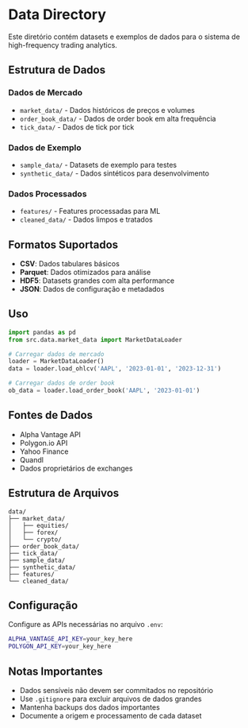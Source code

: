 # Data Directory

Este diretório contém datasets e exemplos de dados para o sistema de high-frequency trading analytics.

## Estrutura de Dados

### Dados de Mercado
- `market_data/` - Dados históricos de preços e volumes
- `order_book_data/` - Dados de order book em alta frequência
- `tick_data/` - Dados de tick por tick

### Dados de Exemplo
- `sample_data/` - Datasets de exemplo para testes
- `synthetic_data/` - Dados sintéticos para desenvolvimento

### Dados Processados
- `features/` - Features processadas para ML
- `cleaned_data/` - Dados limpos e tratados

## Formatos Suportados

- **CSV**: Dados tabulares básicos
- **Parquet**: Dados otimizados para análise
- **HDF5**: Datasets grandes com alta performance
- **JSON**: Dados de configuração e metadados

## Uso

```python
import pandas as pd
from src.data.market_data import MarketDataLoader

# Carregar dados de mercado
loader = MarketDataLoader()
data = loader.load_ohlcv('AAPL', '2023-01-01', '2023-12-31')

# Carregar dados de order book
ob_data = loader.load_order_book('AAPL', '2023-01-01')
```

## Fontes de Dados

- Alpha Vantage API
- Polygon.io API
- Yahoo Finance
- Quandl
- Dados proprietários de exchanges

## Estrutura de Arquivos

```
data/
├── market_data/
│   ├── equities/
│   ├── forex/
│   └── crypto/
├── order_book_data/
├── tick_data/
├── sample_data/
├── synthetic_data/
├── features/
└── cleaned_data/
```

## Configuração

Configure as APIs necessárias no arquivo `.env`:

```bash
ALPHA_VANTAGE_API_KEY=your_key_here
POLYGON_API_KEY=your_key_here
```

## Notas Importantes

- Dados sensíveis não devem ser commitados no repositório
- Use `.gitignore` para excluir arquivos de dados grandes
- Mantenha backups dos dados importantes
- Documente a origem e processamento de cada dataset
